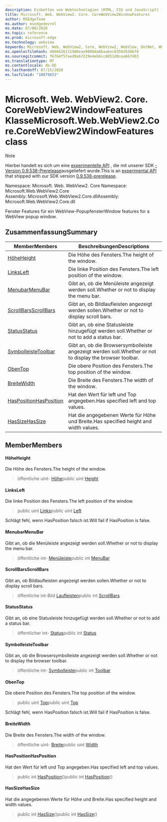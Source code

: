 ```yaml
---
description: Einbetten von Webtechnologien (HTML, CSS und JavaScript) in ihre systemeigenen Anwendungen mit dem Microsoft Edge WebView2-Steuerelement
title: Microsoft. Web. WebView2. Core. CoreWebView2WindowFeatures
author: MSEdgeTeam
ms.author: msedgedevrel
ms.date: 07/08/2020
ms.topic: reference
ms.prod: microsoft-edge
ms.technology: webview
keywords: Microsoft. Web. WebView2, Core, WebView2, WebView, DotNet, WPF, WinForms, APP, Edge, CoreWebView2, CoreWebView2Controller, Browser Control, Edge HTML, Microsoft. Web. WebView2. Core. CoreWebView2WindowFeatures
ms.openlocfilehash: 4866626111908eae9800da0baabec0356d5d4bf8
ms.sourcegitcommit: f6764f57aed9ab7229e4eb6cc8851d0cea667403
ms.translationtype: MT
ms.contentlocale: de-DE
ms.lasthandoff: 07/15/2020
ms.locfileid: "10879653"
---
```

# <span data-ttu-id="2d345-104">Microsoft. Web. WebView2. Core. CoreWebView2WindowFeatures Klasse</span><span class="sxs-lookup"><span data-stu-id="2d345-104">Microsoft.Web.WebView2.Core.CoreWebView2WindowFeatures class</span></span> 

> [!NOTE]
> <span data-ttu-id="2d345-105">Hierbei handelt es sich um eine [experimentelle API](../../../concepts/versioning.md#experimental-apis) , die mit unserer SDK [-Version 0.9.538-Prerelease](../../../releasenotes.md#09538)ausgeliefert wurde.</span><span class="sxs-lookup"><span data-stu-id="2d345-105">This is an [experimental API](../../../concepts/versioning.md#experimental-apis) that shipped with our SDK version [0.9.538-prerelease](../../../releasenotes.md#09538).</span></span>

<span data-ttu-id="2d345-106">Namespace: Microsoft. Web. WebView2. Core </span><span class="sxs-lookup"><span data-stu-id="2d345-106">Namespace: Microsoft.Web.WebView2.Core</span></span>\
<span data-ttu-id="2d345-107">Assembly: Microsoft.Web.WebView2.Core.dll</span><span class="sxs-lookup"><span data-stu-id="2d345-107">Assembly: Microsoft.Web.WebView2.Core.dll</span></span>

<span data-ttu-id="2d345-108">Fenster Features für ein WebView-Popupfenster</span><span class="sxs-lookup"><span data-stu-id="2d345-108">Window features for a WebView popup window.</span></span>

## <span data-ttu-id="2d345-109">Zusammenfassung</span><span class="sxs-lookup"><span data-stu-id="2d345-109">Summary</span></span>

 <span data-ttu-id="2d345-110">Member</span><span class="sxs-lookup"><span data-stu-id="2d345-110">Members</span></span>                        | <span data-ttu-id="2d345-111">Beschreibungen</span><span class="sxs-lookup"><span data-stu-id="2d345-111">Descriptions</span></span>
--------------------------------|---------------------------------------------
[<span data-ttu-id="2d345-112">Höhe</span><span class="sxs-lookup"><span data-stu-id="2d345-112">Height</span></span>](#height) | <span data-ttu-id="2d345-113">Die Höhe des Fensters.</span><span class="sxs-lookup"><span data-stu-id="2d345-113">The height of the window.</span></span>
[<span data-ttu-id="2d345-114">Links</span><span class="sxs-lookup"><span data-stu-id="2d345-114">Left</span></span>](#left) | <span data-ttu-id="2d345-115">Die linke Position des Fensters.</span><span class="sxs-lookup"><span data-stu-id="2d345-115">The left position of the window.</span></span>
[<span data-ttu-id="2d345-116">Menubar</span><span class="sxs-lookup"><span data-stu-id="2d345-116">MenuBar</span></span>](#menubar) | <span data-ttu-id="2d345-117">Gibt an, ob die Menüleiste angezeigt werden soll.</span><span class="sxs-lookup"><span data-stu-id="2d345-117">Whether or not to display the menu bar.</span></span>
[<span data-ttu-id="2d345-118">ScrollBars</span><span class="sxs-lookup"><span data-stu-id="2d345-118">ScrollBars</span></span>](#scrollbars) | <span data-ttu-id="2d345-119">Gibt an, ob Bildlaufleisten angezeigt werden sollen.</span><span class="sxs-lookup"><span data-stu-id="2d345-119">Whether or not to display scroll bars.</span></span>
[<span data-ttu-id="2d345-120">Status</span><span class="sxs-lookup"><span data-stu-id="2d345-120">Status</span></span>](#status) | <span data-ttu-id="2d345-121">Gibt an, ob eine Statusleiste hinzugefügt werden soll.</span><span class="sxs-lookup"><span data-stu-id="2d345-121">Whether or not to add a status bar.</span></span>
[<span data-ttu-id="2d345-122">Symbolleiste</span><span class="sxs-lookup"><span data-stu-id="2d345-122">Toolbar</span></span>](#toolbar) | <span data-ttu-id="2d345-123">Gibt an, ob die Browsersymbolleiste angezeigt werden soll.</span><span class="sxs-lookup"><span data-stu-id="2d345-123">Whether or not to display the browser toolbar.</span></span>
[<span data-ttu-id="2d345-124">Oben</span><span class="sxs-lookup"><span data-stu-id="2d345-124">Top</span></span>](#top) | <span data-ttu-id="2d345-125">Die obere Position des Fensters.</span><span class="sxs-lookup"><span data-stu-id="2d345-125">The top position of the window.</span></span>
[<span data-ttu-id="2d345-126">Breite</span><span class="sxs-lookup"><span data-stu-id="2d345-126">Width</span></span>](#width) | <span data-ttu-id="2d345-127">Die Breite des Fensters.</span><span class="sxs-lookup"><span data-stu-id="2d345-127">The width of the window.</span></span>
[<span data-ttu-id="2d345-128">HasPosition</span><span class="sxs-lookup"><span data-stu-id="2d345-128">HasPosition</span></span>](#hasposition) | <span data-ttu-id="2d345-129">Hat den Wert für left und Top angegeben.</span><span class="sxs-lookup"><span data-stu-id="2d345-129">Has specified left and top values.</span></span>
[<span data-ttu-id="2d345-130">HasSize</span><span class="sxs-lookup"><span data-stu-id="2d345-130">HasSize</span></span>](#hassize) | <span data-ttu-id="2d345-131">Hat die angegebenen Werte für Höhe und Breite.</span><span class="sxs-lookup"><span data-stu-id="2d345-131">Has specified height and width values.</span></span>

## <span data-ttu-id="2d345-132">Member</span><span class="sxs-lookup"><span data-stu-id="2d345-132">Members</span></span>

#### <span data-ttu-id="2d345-133">Höhe</span><span class="sxs-lookup"><span data-stu-id="2d345-133">Height</span></span> 

<span data-ttu-id="2d345-134">Die Höhe des Fensters.</span><span class="sxs-lookup"><span data-stu-id="2d345-134">The height of the window.</span></span>

> <span data-ttu-id="2d345-135">öffentliche uint- [Höhe](#height)</span><span class="sxs-lookup"><span data-stu-id="2d345-135">public uint [Height](#height)</span></span>

#### <span data-ttu-id="2d345-136">Links</span><span class="sxs-lookup"><span data-stu-id="2d345-136">Left</span></span> 

<span data-ttu-id="2d345-137">Die linke Position des Fensters.</span><span class="sxs-lookup"><span data-stu-id="2d345-137">The left position of the window.</span></span>

> <span data-ttu-id="2d345-138">public uint [Links](#left)</span><span class="sxs-lookup"><span data-stu-id="2d345-138">public uint [Left](#left)</span></span>

<span data-ttu-id="2d345-139">Schlägt fehl, wenn HasPosition falsch ist.</span><span class="sxs-lookup"><span data-stu-id="2d345-139">Will fail if HasPosition is false.</span></span>

#### <span data-ttu-id="2d345-140">Menubar</span><span class="sxs-lookup"><span data-stu-id="2d345-140">MenuBar</span></span> 

<span data-ttu-id="2d345-141">Gibt an, ob die Menüleiste angezeigt werden soll.</span><span class="sxs-lookup"><span data-stu-id="2d345-141">Whether or not to display the menu bar.</span></span>

> <span data-ttu-id="2d345-142">öffentliche int- [Menüleiste](#menubar)</span><span class="sxs-lookup"><span data-stu-id="2d345-142">public int [MenuBar](#menubar)</span></span>

#### <span data-ttu-id="2d345-143">ScrollBars</span><span class="sxs-lookup"><span data-stu-id="2d345-143">ScrollBars</span></span> 

<span data-ttu-id="2d345-144">Gibt an, ob Bildlaufleisten angezeigt werden sollen.</span><span class="sxs-lookup"><span data-stu-id="2d345-144">Whether or not to display scroll bars.</span></span>

> <span data-ttu-id="2d345-145">öffentliche int-Bild [Laufleisten](#scrollbars)</span><span class="sxs-lookup"><span data-stu-id="2d345-145">public int [ScrollBars](#scrollbars)</span></span>

#### <span data-ttu-id="2d345-146">Status</span><span class="sxs-lookup"><span data-stu-id="2d345-146">Status</span></span> 

<span data-ttu-id="2d345-147">Gibt an, ob eine Statusleiste hinzugefügt werden soll.</span><span class="sxs-lookup"><span data-stu-id="2d345-147">Whether or not to add a status bar.</span></span>

> <span data-ttu-id="2d345-148">öffentlicher int- [Status](#status)</span><span class="sxs-lookup"><span data-stu-id="2d345-148">public int [Status](#status)</span></span>

#### <span data-ttu-id="2d345-149">Symbolleiste</span><span class="sxs-lookup"><span data-stu-id="2d345-149">Toolbar</span></span> 

<span data-ttu-id="2d345-150">Gibt an, ob die Browsersymbolleiste angezeigt werden soll.</span><span class="sxs-lookup"><span data-stu-id="2d345-150">Whether or not to display the browser toolbar.</span></span>

> <span data-ttu-id="2d345-151">öffentliche int- [Symbolleiste](#toolbar)</span><span class="sxs-lookup"><span data-stu-id="2d345-151">public int [Toolbar](#toolbar)</span></span>

#### <span data-ttu-id="2d345-152">Oben</span><span class="sxs-lookup"><span data-stu-id="2d345-152">Top</span></span> 

<span data-ttu-id="2d345-153">Die obere Position des Fensters.</span><span class="sxs-lookup"><span data-stu-id="2d345-153">The top position of the window.</span></span>

> <span data-ttu-id="2d345-154">public uint [Top](#top)</span><span class="sxs-lookup"><span data-stu-id="2d345-154">public uint [Top](#top)</span></span>

<span data-ttu-id="2d345-155">Schlägt fehl, wenn HasPosition falsch ist.</span><span class="sxs-lookup"><span data-stu-id="2d345-155">Will fail if HasPosition is false.</span></span>

#### <span data-ttu-id="2d345-156">Breite</span><span class="sxs-lookup"><span data-stu-id="2d345-156">Width</span></span> 

<span data-ttu-id="2d345-157">Die Breite des Fensters.</span><span class="sxs-lookup"><span data-stu-id="2d345-157">The width of the window.</span></span>

> <span data-ttu-id="2d345-158">öffentliche uint- [Breite](#width)</span><span class="sxs-lookup"><span data-stu-id="2d345-158">public uint [Width](#width)</span></span>

#### <span data-ttu-id="2d345-159">HasPosition</span><span class="sxs-lookup"><span data-stu-id="2d345-159">HasPosition</span></span> 

<span data-ttu-id="2d345-160">Hat den Wert für left und Top angegeben.</span><span class="sxs-lookup"><span data-stu-id="2d345-160">Has specified left and top values.</span></span>

> <span data-ttu-id="2d345-161">public int [HasPosition](#hasposition)()</span><span class="sxs-lookup"><span data-stu-id="2d345-161">public int [HasPosition](#hasposition)()</span></span>

#### <span data-ttu-id="2d345-162">HasSize</span><span class="sxs-lookup"><span data-stu-id="2d345-162">HasSize</span></span> 

<span data-ttu-id="2d345-163">Hat die angegebenen Werte für Höhe und Breite.</span><span class="sxs-lookup"><span data-stu-id="2d345-163">Has specified height and width values.</span></span>

> <span data-ttu-id="2d345-164">public int [HasSize](#hassize)()</span><span class="sxs-lookup"><span data-stu-id="2d345-164">public int [HasSize](#hassize)()</span></span>

